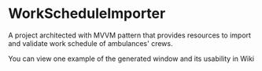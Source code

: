 # WorkScheduleImporter
A project architected with MVVM pattern that provides resources to import and validate work schedule of ambulances' crews.

You can view one example of the generated window and its usability in Wiki
